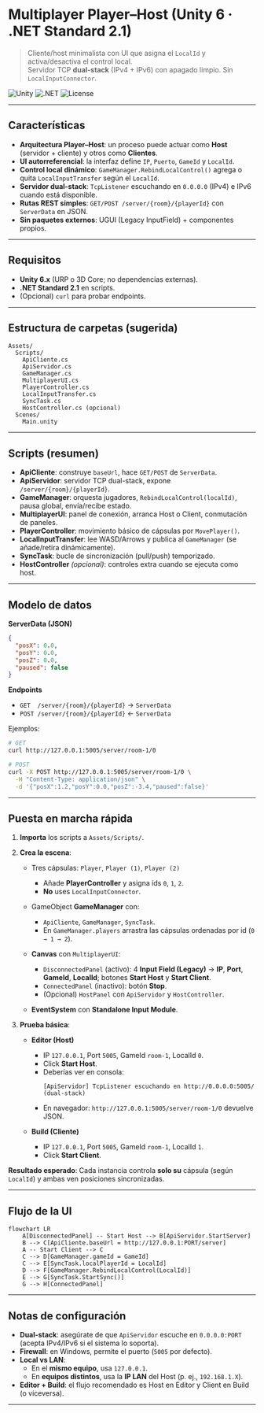 # Multiplayer Player–Host (Unity 6 · .NET Standard 2.1)

> Cliente/host minimalista con UI que asigna el `LocalId` y activa/desactiva el control local.  
> Servidor TCP **dual-stack** (IPv4 + IPv6) con apagado limpio. Sin `LocalInputConnector`.

![Unity](https://img.shields.io/badge/Unity-6.x-black?logo=unity)
![.NET](https://img.shields.io/badge/.NET-Standard%202.1-512BD4?logo=dotnet)
![License](https://img.shields.io/badge/License-MIT-green)

---

## Características

- **Arquitectura Player–Host**: un proceso puede actuar como **Host** (servidor + cliente) y otros como **Clientes**.  
- **UI autorreferencial**: la interfaz define `IP`, `Puerto`, `GameId` y `LocalId`.  
- **Control local dinámico**: `GameManager.RebindLocalControl()` agrega o quita `LocalInputTransfer` según el `LocalId`.  
- **Servidor dual-stack**: `TcpListener` escuchando en `0.0.0.0` (IPv4) e IPv6 cuando está disponible.  
- **Rutas REST simples**: `GET/POST /server/{room}/{playerId}` con `ServerData` en JSON.  
- **Sin paquetes externos**: UGUI (Legacy InputField) + componentes propios.

---

## Requisitos

- **Unity 6.x** (URP o 3D Core; no dependencias externas).  
- **.NET Standard 2.1** en scripts.  
- (Opcional) `curl` para probar endpoints.

---

## Estructura de carpetas (sugerida)

```
Assets/
  Scripts/
    ApiCliente.cs
    ApiServidor.cs
    GameManager.cs
    MultiplayerUI.cs
    PlayerController.cs
    LocalInputTransfer.cs
    SyncTask.cs
    HostController.cs (opcional)
  Scenes/
    Main.unity
```

---

## Scripts (resumen)

- **ApiCliente**: construye `baseUrl`, hace `GET/POST` de `ServerData`.  
- **ApiServidor**: servidor TCP dual-stack, expone `/server/{room}/{playerId}`.  
- **GameManager**: orquesta jugadores, `RebindLocalControl(localId)`, pausa global, envía/recibe estado.  
- **MultiplayerUI**: panel de conexión, arranca Host o Client, conmutación de paneles.  
- **PlayerController**: movimiento básico de cápsulas por `MovePlayer()`.  
- **LocalInputTransfer**: lee WASD/Arrows y publica al `GameManager` (se añade/retira dinámicamente).  
- **SyncTask**: bucle de sincronización (pull/push) temporizado.  
- **HostController** *(opcional)*: controles extra cuando se ejecuta como host.

---

## Modelo de datos

**ServerData (JSON)**

```json
{
  "posX": 0.0,
  "posY": 0.0,
  "posZ": 0.0,
  "paused": false
}
```

**Endpoints**

- `GET  /server/{room}/{playerId}` → `ServerData`  
- `POST /server/{room}/{playerId}` ← `ServerData`

Ejemplos:

```bash
# GET
curl http://127.0.0.1:5005/server/room-1/0

# POST
curl -X POST http://127.0.0.1:5005/server/room-1/0 \
  -H "Content-Type: application/json" \
  -d '{"posX":1.2,"posY":0.0,"posZ":-3.4,"paused":false}'
```

---

## Puesta en marcha rápida

1. **Importa** los scripts a `Assets/Scripts/`.  
2. **Crea la escena**:

   - Tres cápsulas: `Player`, `Player (1)`, `Player (2)`  
     - Añade **PlayerController** y asigna ids `0`, `1`, `2`.  
     - **No** uses `LocalInputConnector`.

   - GameObject **GameManager** con:  
     - `ApiCliente`, `GameManager`, `SyncTask`.  
     - En `GameManager.players` arrastra las cápsulas ordenadas por id (`0 → 1 → 2`).

   - **Canvas** con `MultiplayerUI`:  
     - `DisconnectedPanel` (activo): 4 **Input Field (Legacy)** → **IP**, **Port**, **GameId**, **LocalId**; botones **Start Host** y **Start Client**.  
     - `ConnectedPanel` (inactivo): botón **Stop**.  
     - (Opcional) `HostPanel` con `ApiServidor` y `HostController`.

   - **EventSystem** con **Standalone Input Module**.

3. **Prueba básica**:

   - **Editor (Host)**  
     - IP `127.0.0.1`, Port `5005`, GameId `room-1`, LocalId `0`.  
     - Click **Start Host**.  
     - Deberías ver en consola:  
       ```
       [ApiServidor] TcpListener escuchando en http://0.0.0.0:5005/ (dual-stack)
       ```
     - En navegador: `http://127.0.0.1:5005/server/room-1/0` devuelve JSON.

   - **Build (Cliente)**  
     - IP `127.0.0.1`, Port `5005`, GameId `room-1`, LocalId `1`.  
     - Click **Start Client**.

**Resultado esperado**: Cada instancia controla **solo su** cápsula (según `LocalId`) y ambas ven posiciones sincronizadas.

---

## Flujo de la UI

```mermaid
flowchart LR
    A[DisconnectedPanel] -- Start Host --> B[ApiServidor.StartServer]
    B --> C[ApiCliente.baseUrl = http://127.0.0.1:PORT/server]
    A -- Start Client --> C
    C --> D[GameManager.gameId = GameId]
    C --> E[SyncTask.localPlayerId = LocalId]
    D --> F[GameManager.RebindLocalControl(LocalId)]
    E --> G[SyncTask.StartSync()]
    G --> H[ConnectedPanel]
```

---

## Notas de configuración

- **Dual-stack**: asegúrate de que `ApiServidor` escuche en `0.0.0.0:PORT` (acepta IPv4/IPv6 si el sistema lo soporta).  
- **Firewall**: en Windows, permite el puerto (`5005` por defecto).  
- **Local vs LAN**:  
  - En el **mismo equipo**, usa `127.0.0.1`.  
  - En **equipos distintos**, usa la **IP LAN** del Host (p. ej., `192.168.1.X`).  
- **Editor + Build**: el flujo recomendado es Host en Editor y Client en Build (o viceversa).

---
